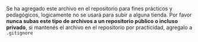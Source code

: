 Se ha agregado este archivo en el repositorio para fines prácticos y pedagógicos, logicamente no se usará para subir a alguna tienda. 
Por favor **nunca subas este tipo de archivos a un repositorio público o incluso privado**, si mantenés el archivo en el repositorio por practicidad, agregalo a `.gitignore`